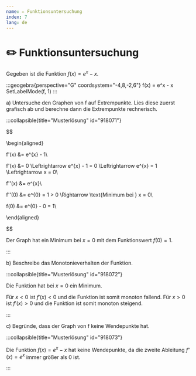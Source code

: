 ```yaml
---
name: ✏️ Funktionsuntersuchung
index: 7
lang: de
---
```


# ✏️ Funktionsuntersuchung

Gegeben ist die Funktion $f(x) = e^{x} - x$.

:::geogebra{perspective="G" coordsystem="-4,8,-2,6"}
f(x) = e^x - x
SetLabelMode(f, 1)
:::

a) Untersuche den Graphen von f auf Extrempunkte. Lies diese zuerst grafisch ab und berechne dann die Extrempunkte rechnerisch.

:::collapsible{title="Musterlösung" id="918071"}

$$

\begin{aligned}

f'(x) &= e^{x} - 1\\

f'(x) &= 0 \Leftrightarrow e^{x} - 1 = 0 \Leftrightarrow e^{x} = 1 \Leftrightarrow x = 0\\

f''(x) &= e^{x}\\

f''(0) &= e^{0} = 1 > 0 \Rightarrow \text{Minimum bei } x = 0\\

f(0) &= e^{0} - 0 = 1\\

\end{aligned}

$$

Der Graph hat ein Minimum bei $x = 0$ mit dem Funktionswert $f(0) = 1$.

:::

b) Beschreibe das Monotonieverhalten der Funktion.

:::collapsible{title="Musterlösung" id="918072"}

Die Funktion hat bei $x = 0$ ein Minimum.

Für $x < 0$ ist $f'(x) < 0$ und die Funktion ist somit monoton fallend.
Für $x > 0$ ist $f'(x) > 0$ und die Funktion ist somit monoton steigend.

:::

c) Begründe, dass der Graph von f keine Wendepunkte hat.

:::collapsible{title="Musterlösung" id="918073"}

Die Funktion $f(x) = e^{x} - x$ hat keine Wendepunkte, da die zweite Ableitung $f''(x) = e^{x}$ immer größer als 0 ist.

:::